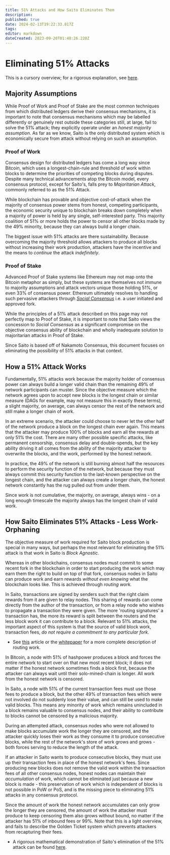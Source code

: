 ```yaml
---
title: 51% Attacks and How Saito Eliminates Them
description: 
published: true
date: 2024-02-13T19:22:33.817Z
tags: 
editor: markdown
dateCreated: 2023-09-20T01:48:26.220Z
---
```


# Eliminating 51% Attacks

This is a cursory overview; for a rigorous explanation, see [here](https://wiki.saito.io/consensus/math).

## Majority Assumptions

While Proof of Work and Proof of Stake are the most common techniques from which distributed ledgers derive their consensus mechanisms, it is important to note that consensus mechanisms which may be labelled differently or genuinely rest outside these categories still, at large, fail to solve the 51% attack; they explicitly operate under an *honest majority assumption*. As far as we know, Saito is the only distributed system which is economically secure from attack without relying on such an assumption.

### Proof of Work

Consensus design for distributed ledgers has come a long way since Bitcoin, which uses a longest-chain-rule and threshold of work within blocks to determine the priorities of competing blocks during disputes. Despite many technical advancements  atop the Bitcoin model, every consensus protocol, except for Saito's, falls prey to *Majoritarian Attack*, commonly referred to as the 51% Attack. 

While blockchain has provable and objective cost-of-attack when the majority of consensus power stems from honest, competing participants, the economic security unique to blockchain breaks down completely when a majority of power is held by any single, self-interested party. This majority coalition of 51% or more holds the power to censor all other blocks made by the 49% minority, because they can always build a longer chain.

The biggest issue with 51% attacks are there sustainability. Because overcoming the majority threshold allows attackers to produce all blocks without increasing their work production, attackers have the incentive and the means to *continue* the attack *indefinitely*.

### Proof of Stake

Advanced Proof of Stake systems like Ethereum may not map onto the Bitcoin metaphor as simply, but these systems are themselves not immune to majority assumptions and attack vectors unique those holding 51%, or even 33% of consensus power. Ethereum ultimately resolves to handling such pervasive attackers through *[Social Consensus](https://ethereum.org/en/developers/docs/consensus-mechanisms/pos/attack-and-defense/#people-the-last-line-of-defense)* i.e. a user initiated and approved fork.

While the principles of a 51% attack described on this page may not perfectly map to Proof of Stake, it is important to note that Saito views the concession to *Social Consensus* as a significant compromise on the objective consensus ability of blockchain and wholly inadequate solution to majoritarian attacks in Proof of Stake.

Since Saito is based off of Nakamoto Consensus, this document focuses on eliminating the possibility of 51% attacks in that context.

## How a 51% Attack Works

Fundamentally, 51% attacks work because the majority holder of consensus power can always build a longer valid chain than the remaining 49% of network participants can muster. Since the objective measure which the network agrees upon to accept new blocks is the longest chain or similar measure (DAGs for example, may not measure this in exactly these terms), a slight majority, on average, can always censor the rest of the network and still make a longer chain of work.

In an extreme scenario, the attacker could choose to never let the other half of the network produce a block on the longest chain ever again. This means that the attacker may produce 100% of blocks and earn all the rewards at only 51% the cost. There are many other possible specific attacks, like permanent censorship, consensus delay and double-spends, but the key ability driving it all comes from the ability of the majority attacker to overwrite the blocks, and the work, performed by the honest network.

In practice, the 49% of the network is still burning almost half the resources to perform the security function of the network, but because they must always commit this security function to the last-known perspective on the longest chain, and the attacker can always create a longer chain, the honest network constantly has the rug pulled out from under them.

Since work is not cumulative, the majority, on average, always wins - on a long enough timescale the majority always has the longest chain of valid work.

## How Saito Eliminates 51% Attacks - Less Work-Orphaning

The objective measure of work required for Saito block production is special in many ways, but perhaps the most relevant for eliminating the 51% attack is that work in Saito is *Block Agnostic.*

Whereas in other blockchains, consensus nodes must commit to some recent fork in the blockchain in order to start producing the work which may earn them the right to build on top of that fork, consensus nodes in Saito can produce work and earn rewards *without even knowing* what the blockchain looks like. This is achieved through *routing work.*

In Saito, transactions are signed by senders such that the right claim rewards from it are given to relay nodes. This sharing of rewards can come directly from the author of the transaction, or from a relay node who wishes to propagate a transaction they were given. The more 'routing signatures' a transaction has, the more its reward is split between the routers and the less block work it can contribute to a block. Relevant to 51% attacks, the important aspect of this system is that the source of valid block work, transaction fees, *do not require a commitment to any particular fork.*

- See [this](https://wiki.saito.io/en/consensus) article or the [whitepaper](https://saito.io/saito-whitepaper.pdf) for a more complete description of routing work.

In Bitcoin, a node with 51% of hashpower produces a block and forces the entire network to start over on that new most recent block; it does not matter if the honest network sometimes finds a block first, because the attacker can always wait until their solo-mined-chain is longer. All work from the honest network is censored.

In Saito, a node with 51% of the current transaction fees must use those fees to produce a block, but the other 49% of transaction fees which were not involved do not suddenly lose their value, and can still be used to make valid blocks. This means any minority of work which remains unincluded in a block remains valuable to consensus nodes, and their ability to contribute to blocks cannot be censored by a malicious majority.

During an attempted attack, consensus nodes who were not allowed to make blocks accumulate work the longer they are censored, and the attacker quickly loses their work as they consume it to produce consecutive blocks, while the rest of the network's store of work grows and grows - both forces serving to reduce the length of the attack.

If an attacker in Saito wants to produce consecutive blocks, they must use up their transaction fees in place of the honest network's fees. Since producing new blocks does not remove the valid work within the transaction fees of all other consensus nodes, honest nodes can maintain their *accumulation* of work, which cannot be eliminated just because a new block is made - this preservation of work which is independent of blocks is not possible in PoW or PoS, and is the missing piece to eliminating 51% attacks in any consensus protocol.

Since the amount of work the honest network accumulates can only grow the longer they are censored, the amount of work the attacker must produce to keep censoring them also grows without bound, no matter if the attacker has 51% of inbound fees or 99%. Note that this is a light overview, and fails to describe the Golden Ticket system which prevents attackers from recapturing their fees.

- A rigorous mathematical demonstration of Saito's elimination of the 51% attack can be found [here](https://wiki.saito.io/consensus/math).